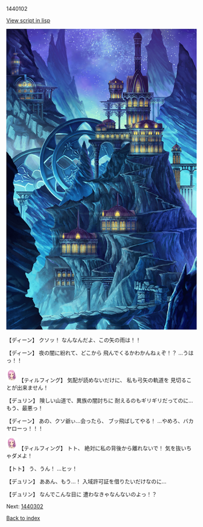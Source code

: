 1440102

[View script in lisp](../scripts/1440102.txt)

![004_observatory.png](../images/backgrounds/004_observatory.png)

【ディーン】
クソッ！
なんなんだよ、この矢の雨は！！

【ディーン】
夜の闇に紛れて、どこから
飛んでくるかわかんねぇぞ！？
…うはっ！！

<img src="../images/units/101411.png" alt="101411.png" height="34"/>
【ティルフィング】
気配が読めないだけに、
私も弓矢の軌道を
見切ることが出来ません！

【デュリン】
険しい山道で、異族の闇討ちに
耐えるのもギリギリだってのに…
もう、最悪っ！

【ディーン】
あの、クソ爺ぃ…会ったら、
ブッ飛ばしてやる！
…やめろ、バカヤローっ！！！

<img src="../images/units/101411.png" alt="101411.png" height="34"/>
【ティルフィング】
トト、
絶対に私の背後から離れないで！
気を抜いちゃダメよ！

【トト】
う、うん！
…ヒッ！

【デュリン】
ああん、もう…！
入域許可証を借りたいだけなのに…

【デュリン】
なんでこんな目に
遭わなきゃなんないのよっ！？

Next: [1440302](1440302.md)

[Back to index](index.md)
